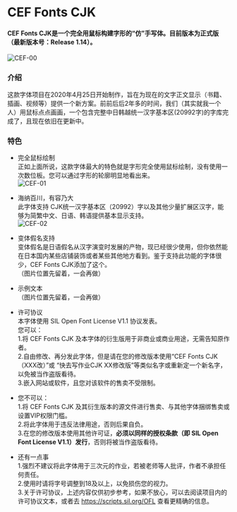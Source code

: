 # CEF Fonts CJK
  
#### CEF Fonts CJK是一个完全用鼠标构建字形的“仿”手写体。目前版本为正式版（最新版本号：Release 1.14）。  
  
![CEF-00](https://user-images.githubusercontent.com/106015739/172007851-59c2401d-7137-41be-9943-1b7d7cecfc37.png)  
  
### 介绍  
这款字体项目在2020年4月25日开始制作，旨在为现在的文字正文显示（书籍、插画、视频等）提供一个新方案。前前后后2年多的时间，我们（其实就我一个人）用鼠标点点画画，一个包含完整中日韩越统一汉字基本区(20992字)的字库完成了，且现在依旧在更新中。  
  
### 特色  
  
-  完全鼠标绘制  
正如上面所说，这款字体最大的特色就是字形完全使用鼠标绘制，没有使用一次数位板。您可以通过字形的轮廓明显地看出来。  
![CEF-01](https://user-images.githubusercontent.com/106015739/172008738-a16f92c7-dda8-4b57-9968-ecb557807404.png)  
  
-  海纳百川，有容乃大  
此字体支持 CJK统一汉字基本区（20992）字以及其他少量扩展区汉字，能够为简繁中文、日语、韩语提供基本显示支持。  
![CEF-02](https://user-images.githubusercontent.com/106015739/172010212-91dc975b-4321-4299-9ca0-8c0a22ae7a31.png)  
  
-  变体假名支持  
变体假名是日语假名从汉字演变时发展的产物，现已经很少使用，但你依然能在日本国内某些店铺装饰或者某些其他地方看到。鉴于支持此功能的字体很少，CEF Fonts CJK添加了这个。  
（图片位置先留着，一会再做）  

-  示例文本  
（图片位置先留着，一会再做）  

-  许可协议  
本字体使用 SIL Open Font License V1.1 协议发表。  
您可以：  
1.将 CEF Fonts CJK 及本字体的衍生版用于非商业或商业用途，无需告知原作者。  
2.自由修改、再分发此字体，但是请在您的修改版本使用“CEF Fonts CJK（XXX改）”或 “快去写作业CJK XX修改版”等类似名字或重新定一个新名字，以免被当作盗版看待。  
3.嵌入网站或软件，且您对该软件的售卖不受限制。  
  
-  您不可以：  
1.将 CEF Fonts CJK 及其衍生版本的源文件进行售卖、与其他字体捆绑售卖或设置VIP权限门槛。  
2.将此字体用于违反法律用途，否则后果自负。  
3.在您的修改版本使用其他许可证，**必须以同样的授权条款（即 SIL Open Font License V1.1）发行**，否则将被当作盗版看待。  
  
-  还有一点事  
1.强烈不建议将此字体用于三次元的作业，若被老师等人批评，作者不承担任何责任。  
2.使用时请将字号调整到18及以上，以免损伤您的视力。  
3.关于许可协议，上述内容仅供初步参考，如果不放心，可以去阅读项目内的许可协议文本，或者去 https://scripts.sil.org/OFL 查看更精确的信息。  
